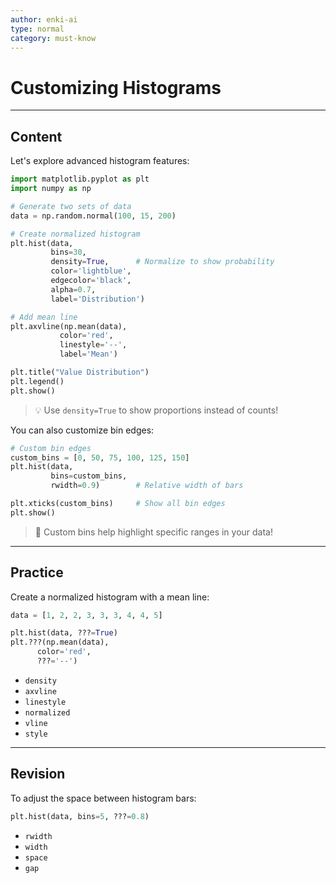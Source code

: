 ```yaml
---
author: enki-ai
type: normal
category: must-know
---
```


# Customizing Histograms

---
## Content

Let's explore advanced histogram features:

```python
import matplotlib.pyplot as plt
import numpy as np

# Generate two sets of data
data = np.random.normal(100, 15, 200)

# Create normalized histogram
plt.hist(data,
         bins=30,
         density=True,      # Normalize to show probability
         color='lightblue',
         edgecolor='black',
         alpha=0.7,
         label='Distribution')

# Add mean line
plt.axvline(np.mean(data), 
           color='red',
           linestyle='--',
           label='Mean')

plt.title("Value Distribution")
plt.legend()
plt.show()
```

> 💡 Use `density=True` to show proportions instead of counts!

You can also customize bin edges:

```python
# Custom bin edges
custom_bins = [0, 50, 75, 100, 125, 150]
plt.hist(data, 
         bins=custom_bins,
         rwidth=0.9)        # Relative width of bars

plt.xticks(custom_bins)     # Show all bin edges
plt.show()
```

> 🎯 Custom bins help highlight specific ranges in your data!

---
## Practice

Create a normalized histogram with a mean line:

```python
data = [1, 2, 2, 3, 3, 3, 4, 4, 5]

plt.hist(data, ???=True)
plt.???(np.mean(data), 
      color='red',
      ???='--')
```

- `density`
- `axvline`
- `linestyle`
- `normalized`
- `vline`
- `style`

---
## Revision

To adjust the space between histogram bars:

```python
plt.hist(data, bins=5, ???=0.8)
```

- `rwidth`
- `width`
- `space`
- `gap` 